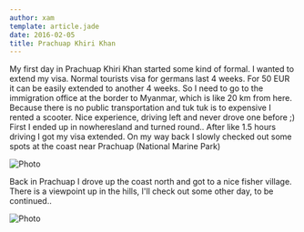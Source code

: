```yaml
---
author: xam
template: article.jade
date: 2016-02-05
title: Prachuap Khiri Khan
---
```


My first day in Prachuap Khiri Khan started some kind of formal. I wanted to extend my visa. Normal tourists visa for germans last 4 weeks. For 50 EUR it can be easily extended to another 4 weeks. So I need to go to the immigration office at the border to Myanmar, which is like 20 km from here. Because there is no public transportation and tuk tuk is to expensive I rented a scooter. Nice experience, driving left and never drove one before ;) First I ended up in nowheresland and turned round.. After like 1.5 hours driving I got my visa extended. On my way back I slowly checked out some spots at the coast near Prachuap (National Marine Park)

![Photo](https://dl.dropboxusercontent.com/u/53826890/IMAG0399-1024x577.jpg)

Back in Prachuap I drove up the coast north and got to a nice fisher village. There is a viewpoint up in the hills, I'll check out some other day, to be continued..

![Photo](https://dl.dropboxusercontent.com/u/53826890/IMAG0407-1280x228.jpg)